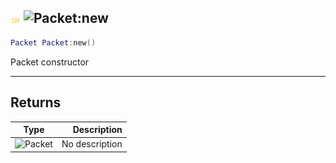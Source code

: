 ## ![shared](../../.gitbook/assets/shared.png) ![Packet](./readme/packet "mention"):new

```lua
Packet Packet:new()
```

Packet constructor

------
## Returns

| Type   | Description |
| ------ | ----------: |
| ![Packet](./readme/packet "mention") | No description |

